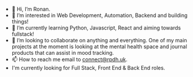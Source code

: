- 👋 Hi, I’m Ronan.
- 👀 I’m interested in Web Development, Automation, Backend and building things! 
- 🌱 I’m currently learning Python, Javascript, React and aiming towards fullstack! 
- 💞️ I’m looking to collaborate on anything and everything. One of my main projects at the moment is looking at the mental health space and journal products that can assist in mood tracking. 
- 📫 How to reach me email to connect@rpdh.uk.
- I'm currently looking for Full Stack, Front End & Back End roles. 

<!---
devsnotdeus/devsnotdeus is a ✨ special ✨ repository because its `README.md` (this file) appears on your GitHub profile.
You can click the Preview link to take a look at your changes.
--->
